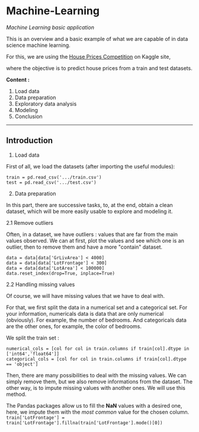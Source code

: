 # Machine-Learning
*Machine Learning basic application*

This is an overview and a basic example of what we are capable of in data science machine learning.

For this, we are using the [House Prices Competition](https://www.kaggle.com/c/home-data-for-ml-course) on Kaggle site,

where the objective is to predict house prices from a train and test datasets. 

**Content :**

1. Load data
2. Data preparation
3. Exploratory data analysis
4. Modeling
5. Conclusion

---
**Introduction**
---

1. Load data

First of all, we load the datasets (after importing the useful modules):
```
train = pd.read_csv('.../train.csv')
test = pd.read_csv('.../test.csv')
```

2. Data preparation

In this part, there are successive tasks, to, at the end, obtain a clean dataset, which will be more easily usable to explore and modeling it.

2.1 Remove outliers 

Often, in a dataset, we have outliers : values that are far from the main values observed.
We can at first, plot the values and see which one is an outlier, then to remove them and have a more "contain" dataset.

```
data = data[data['GrLivArea'] < 4000]
data = data[data['LotFrontage'] < 300]
data = data[data['LotArea'] < 100000]
data.reset_index(drop=True, inplace=True)
```

2.2 Handling missing values

Of course, we will have missing values that we have to deal with.

For that, we first split the data in a numerical set and a categorical set. For your information, numericals data is data that are only numerical (obviously). For example, the number of bedrooms. And categoricals data are the other ones, for example, the color of bedrooms.

We split the train set :
```
numerical_cols = [col for col in train.columns if train[col].dtype in ['int64','float64']]
categorical_cols = [col for col in train.columns if train[col].dtype == 'object']
```
Then, there are many possibilities to deal with the missing values. We can simply remove them, but we also remove informations from the dataset. The other way, is to impute missing values with another ones. We will use this method.

The Pandas packages allow us to fill the **NaN** values with a desired one, here, we impute them with the *most common* value for the chosen column.
`train['LotFrontage'] = train['LotFrontage'].fillna(train['LotFrontage'].mode()[0])`

